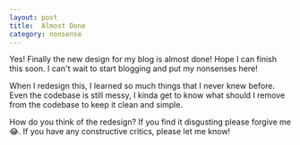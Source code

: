 ```yaml
---
layout: post
title:  Almost Done
category: nonsense
---
```


Yes! Finally the new design for my blog is almost done! Hope I can finish this soon. I can't wait to start blogging and put my nonsenses here!

When I redesign this, I learned so much things that I never knew before. Even the codebase is still messy, I kinda get to know what should I remove from the codebase to keep it clean and simple.

How do you think of the redesign? If you find it disgusting please forgive me 😂. If you have any constructive critics, please let me know!
